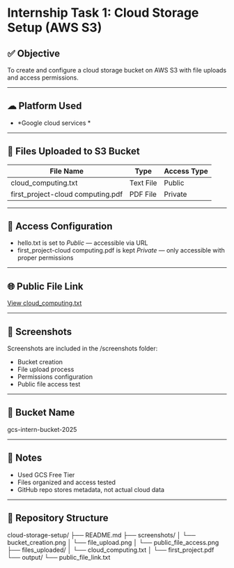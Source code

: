 # Internship Task 1: Cloud Storage Setup (AWS S3)

## ✅ Objective
To create and configure a cloud storage bucket on AWS S3 with file uploads and access permissions.

---

## ☁ Platform Used
- *Google cloud services *

---

## 📁 Files Uploaded to S3 Bucket
| File Name       | Type       | Access Type |
|----------------|------------|-------------|
| cloud_computing.txt     | Text File  | Public      |
| first_project-cloud computing.pdf    | PDF File   | Private     |

---

## 🔐 Access Configuration
- hello.txt is set to *Public* — accessible via URL
- first_project-cloud computing.pdf  is kept *Private* — only accessible with proper permissions

---

## 🌐 Public File Link
[View cloud_computing.txt](https://storage.googleapis.com/gcs-intern-bucket-2025/cloud_computing.txt)



---

## 📸 Screenshots
Screenshots are included in the /screenshots folder:
- Bucket creation
- File upload process
- Permissions configuration
- Public file access test

---

## 📌 Bucket Name
gcs-intern-bucket-2025  


---

## 🧾 Notes
- Used GCS Free Tier
- Files organized and access tested
- GitHub repo stores metadata, not actual cloud data

---

## 📎 Repository Structure
cloud-storage-setup/
├── README.md
├── screenshots/
│ └── bucket_creation.png
│ └── file_upload.png
│ └── public_file_access.png
├── files_uploaded/
│ └── cloud_computing.txt
│ └── first_project.pdf
└── output/
└── public_file_link.txt 
